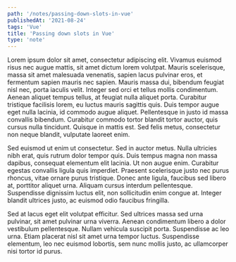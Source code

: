 ```yaml
---
path: '/notes/passing-down-slots-in-vue'
publishedAt: '2021-08-24'
tags: 'Vue'
title: 'Passing down slots in Vue'
type: 'note'
---
```


Lorem ipsum dolor sit amet, consectetur adipiscing elit. Vivamus euismod risus nec augue mattis, sit amet dictum lorem volutpat. Mauris scelerisque, massa sit amet malesuada venenatis, sapien lacus pulvinar eros, et fermentum sapien mauris nec sapien. Mauris massa dui, bibendum feugiat nisl nec, porta iaculis velit. Integer sed orci et tellus mollis condimentum. Aenean aliquet tempus tellus, at feugiat nulla aliquet porta. Curabitur tristique facilisis lorem, eu luctus mauris sagittis quis. Duis tempor augue eget nulla lacinia, id commodo augue aliquet. Pellentesque in justo id massa convallis bibendum. Curabitur commodo tortor blandit tortor auctor, quis cursus nulla tincidunt. Quisque in mattis est. Sed felis metus, consectetur non neque blandit, vulputate laoreet enim.

Sed euismod ut enim ut consectetur. Sed in auctor metus. Nulla ultricies nibh erat, quis rutrum dolor tempor quis. Duis tempus magna non massa dapibus, consequat elementum elit lacinia. Ut non augue enim. Curabitur egestas convallis ligula quis imperdiet. Praesent scelerisque justo nec purus rhoncus, vitae ornare purus tristique. Donec ante ligula, faucibus sed libero at, porttitor aliquet urna. Aliquam cursus interdum pellentesque. Suspendisse dignissim luctus elit, non sollicitudin enim congue at. Integer blandit ultrices justo, ac euismod odio faucibus fringilla.

Sed at lacus eget elit volutpat efficitur. Sed ultrices massa sed urna pulvinar, sit amet pulvinar urna viverra. Aenean condimentum libero a dolor vestibulum pellentesque. Nullam vehicula suscipit porta. Suspendisse ac leo urna. Etiam placerat nisl sit amet urna tempor luctus. Suspendisse elementum, leo nec euismod lobortis, sem nunc mollis justo, ac ullamcorper nisi tortor id purus.
